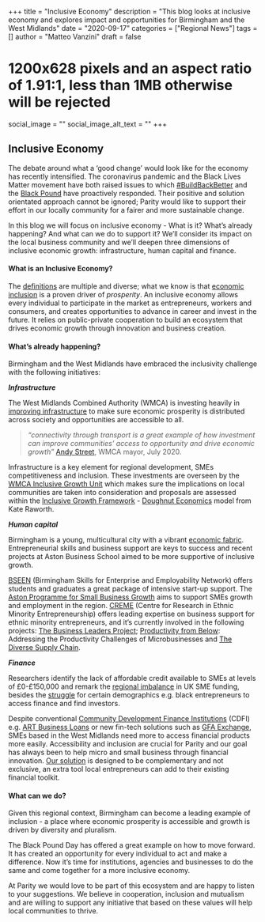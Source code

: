 +++
title = "Inclusive Economy"
description = "This blog looks at inclusive economy and explores impact and opportunities for Birmingham and the West Midlands"
date = "2020-09-17"
categories = ["Regional News"]
tags = []
author = "Matteo Vanzini"
draft = false
# 1200x628 pixels and an aspect ratio of 1.91:1, less than 1MB otherwise will be rejected
social_image = ""
social_image_alt_text = ""
+++

## Inclusive Economy

The debate around what a ‘good change’ would look like for the economy has recently intensified. The coronavirus pandemic and the Black Lives Matter movement have both raised issues to which [#BuildBackBetter](https://www.buildbackbetteruk.org/) and the [Black Pound](https://blackpoundday.uk/) have proactively responded. Their positive and solution orientated approach cannot be ignored; Parity would like to support their effort in our locally community for a fairer and more sustainable change.

In this blog we will focus on inclusive economy - What is it? What’s already happening? And what can we do to support it? We’ll consider its impact on the local business community and we’ll deepen three dimensions of inclusive economic growth: infrastructure, human capital and finance. 

#### What is an Inclusive Economy?

The [definitions](https://blog.bham.ac.uk/cityredi/redi-updates-1-what-is-inclusive-growth/) are multiple and diverse; what we know is that [economic inclusion](https://www.centerforeconomicinclusion.org/benefits-of-inclusive-growth) is a proven driver of *prosperity*. An inclusive economy allows every individual to participate in the market as entrepreneurs, workers and consumers, and creates opportunities to advance in career and invest in the future. It relies on public-private cooperation to build an ecosystem that drives economic growth through innovation and business creation.

#### What’s already happening? 

Birmingham and the West Midlands have embraced the inclusivity challenge with the following initiatives:

***Infrastructure***

The West Midlands Combined Authority (WMCA) is investing heavily in [improving infrastructure](https://www.wmca.org.uk/media/2230/infrastructure.pdf) to make sure economic prosperity is distributed across society and opportunities are accessible to all. 

> *“connectivity through transport is a great example of how investment can improve communities’ access to opportunity and drive economic growth”* [Andy Street](https://blog.bham.ac.uk/cityredi/redi-updates-interview-andy-street-the-west-midlands-mayor-on-inclusive-growth/), WMCA mayor, July 2020.

Infrastructure is a key element for regional development, SMEs competitiveness and inclusion. These investments are overseen by the [WMCA Inclusive Growth Unit](https://www.wmca.org.uk/what-we-do/public-service-reform/inclusive-growth-unit/) which makes sure the implications on local communities are taken into consideration and proposals are assessed within the [Inclusive Growth Framework](https://governance.wmca.org.uk/documents/s2060/Report.pdf) - [Doughnut Economics](https://www.kateraworth.com/doughnut/) model from Kate Raworth.

***Human capital***

Birmingham is a young, multicultural city with a vibrant [economic fabric](https://www.birmingham.ac.uk/Documents/college-social-sciences/business/research/city-redi/Databooks/west-midlands-databook-2019.pdf). Entrepreneurial skills and business support are keys to success and recent projects at Aston Business School aimed to be more supportive of inclusive growth.

[BSEEN](https://b-seen.biz/) (Birmingham Skills for Enterprise and Employability Network) offers students and graduates a great package of intensive start-up support. The [Aston Programme for Small Business Growth](https://www2.aston.ac.uk/aston-business-school/business/centre-for-growth/aston-programme-for-small-business-growth) aims to support SMEs growth and employment in the region. [CREME](https://www2.aston.ac.uk/aston-business-school/research/research-centres/CREME) (Centre for Research in Ethnic Minority Entrepreneurship) offers leading expertise on business support for ethnic minority entrepreneurs, and it’s currently involved in the following projects: [The Business Leaders Project](https://vimeo.com/254118123); [Productivity from Below](https://www.enterpriseresearch.ac.uk/productivity-addressing-productivity-challenges-microbusinesses/): Addressing the Productivity Challenges of Microbusinesses and [The Diverse Supply Chain](https://diversesupplychains.co.uk/).

***Finance***

Researchers identify the lack of affordable credit available to SMEs at levels of £0-£150,000 and remark the [regional imbalance](https://www.accountingweb.co.uk/community/industry-insights/whats-driving-the-regional-imbalance-in-uk-sme-funding) in UK SME funding, besides the [struggle](https://www.ft.com/content/4f7ab34c-5a70-4cae-b04d-1c90ed1a230e) for certain demographics e.g. black entrepreneurs to access finance and find investors. 

Despite conventional [Community Development Finance Institutions](https://www.bba.org.uk/customers/business-banking/financial-support/community-development-finance-institutions-cdfis/) (CDFI) e.g. [ART Business Loans](https://artbusinessloans.co.uk/) or new fin-tech solutions such as [GFA Exchange](https://www.gfaexchange.com/), SMEs based in the West Midlands need more to access financial products more easily. Accessibility and inclusion are crucial for Parity and our goal has always been to help micro and small business through financial innovation. [Our solution](https://parity.uk/how-it-works/) is designed to be complementary and not exclusive, an extra tool local entrepreneurs can add to their existing financial toolkit. 

#### What can we do? 

Given this regional context, Birmingham can become a leading example of inclusion - a place where economic prosperity is accessible and growth is driven by diversity and pluralism. 

The Black Pound Day has offered a great example on how to move forward. It has created an opportunity for every individual to act and make a difference. Now it’s time for institutions, agencies and businesses to do the same and come together for a more inclusive economy. 

At Parity we would love to be part of this ecosystem and are happy to listen to your suggestions. We believe in cooperation, inclusion and mutualism and are willing to support any initiative that based on these values will help local communities to thrive. 

